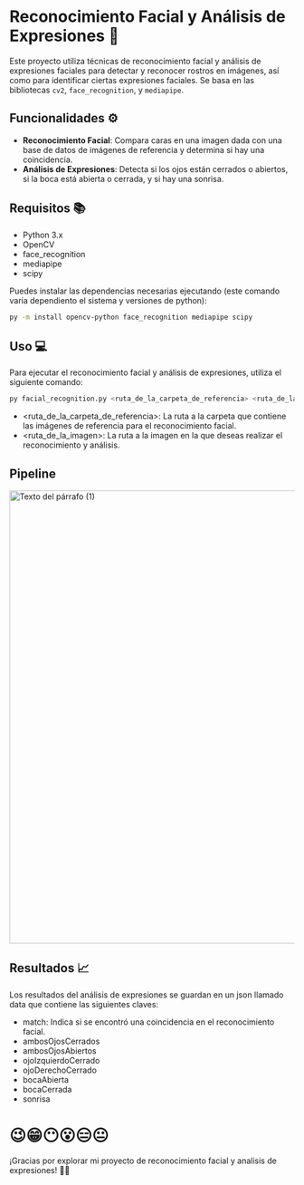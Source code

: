 # Reconocimiento Facial y Análisis de Expresiones 🤖

Este proyecto utiliza técnicas de reconocimiento facial y análisis de expresiones faciales para detectar y reconocer rostros en imágenes, así como para identificar ciertas expresiones faciales. Se basa en las bibliotecas `cv2`, `face_recognition`, y `mediapipe`.

## Funcionalidades ⚙️

- **Reconocimiento Facial**: Compara caras en una imagen dada con una base de datos de imágenes de referencia y determina si hay una coincidencia.
- **Análisis de Expresiones**: Detecta si los ojos están cerrados o abiertos, si la boca está abierta o cerrada, y si hay una sonrisa.

## Requisitos 📚

- Python 3.x
- OpenCV
- face_recognition
- mediapipe
- scipy

Puedes instalar las dependencias necesarias ejecutando (este comando varia dependiento el sistema y versiones de python):
```bash
py -m install opencv-python face_recognition mediapipe scipy
```

## Uso 💻
Para ejecutar el reconocimiento facial y análisis de expresiones, utiliza el siguiente comando:
```bash
py facial_recognition.py <ruta_de_la_carpeta_de_referencia> <ruta_de_la_imagen>
```
- <ruta_de_la_carpeta_de_referencia>: La ruta a la carpeta que contiene las imágenes de referencia para el reconocimiento facial.
- <ruta_de_la_imagen>: La ruta a la imagen en la que deseas realizar el reconocimiento y análisis.

## Pipeline  
<div >
  <img src="https://github.com/MatiasM12/Reconocimiento-Facial-y-Anlisis-de-Expresiones/assets/86579814/f3ef33e4-feab-4d6f-8b96-6baf92104960" alt="Texto del párrafo (1)" width="800"/>
</div >

## Resultados 📈
Los resultados del análisis de expresiones se guardan en un json llamado data que contiene las siguientes claves:

- match: Indica si se encontró una coincidencia en el reconocimiento facial.
- ambosOjosCerrados
- ambosOjosAbiertos
- ojoIzquierdoCerrado
- ojoDerechoCerrado
- bocaAbierta
- bocaCerrada
- sonrisa

# 😉😁😶😮😑😐

¡Gracias por explorar mi proyecto de reconocimiento facial y analisis de expresiones! 🤖😁
